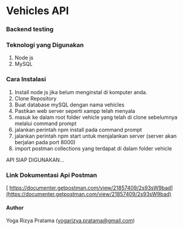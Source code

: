 # Vehicles API
### Backend testing

### Teknologi yang Digunakan
1. Node js
2. MySQL

### Cara Instalasi
1. Install node js jika belum menginstal di komputer anda.
2. Clone Repository
3. Buat database mySQL dengan nama vehicles
4. Pastikan web server seperti xampp telah menyala
5. masuk ke dalam root folder vehicle yang telah di clone sebelumnya melalui command prompt
6. jalankan perintah npm install pada command prompt 
7. jalankan perintah npm start untuk menjalankan server (server akan berjalan pada port 8000)
8. import postman collections yang terdapat di dalam folder vehicle

API SIAP DIGUNAKAN...

### Link Dokumentasi Api Postman
[ https://documenter.getpostman.com/view/21857409/2s93sW9bad](https://documenter.getpostman.com/view/21857409/2s93sW9bad)


#### Author
Yoga Rizya Pratama (yogarizya.pratama@gmail.com)
